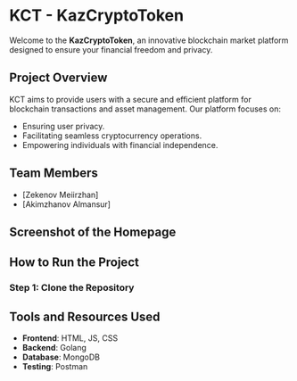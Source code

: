 # KCT - KazCryptoToken

Welcome to the **KazCryptoToken**, an innovative blockchain market platform designed to ensure your financial freedom and privacy.

## Project Overview

KCT aims to provide users with a secure and efficient platform for blockchain transactions and asset management. Our platform focuses on:
- Ensuring user privacy.
- Facilitating seamless cryptocurrency operations.
- Empowering individuals with financial independence.

## Team Members
- [Zekenov Meiirzhan]
- [Akimzhanov Almansur]


## Screenshot of the Homepage


## How to Run the Project

### Step 1: Clone the Repository


## Tools and Resources Used
- **Frontend**: HTML, JS, CSS
- **Backend**: Golang
- **Database**: MongoDB
- **Testing**: Postman



